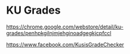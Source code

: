 # KU Grades

https://chrome.google.com/webstore/detail/ku-grades/penhpkgilnjmjehginoadgegkjcpfccl

https://www.facebook.com/KusisGradeChecker
